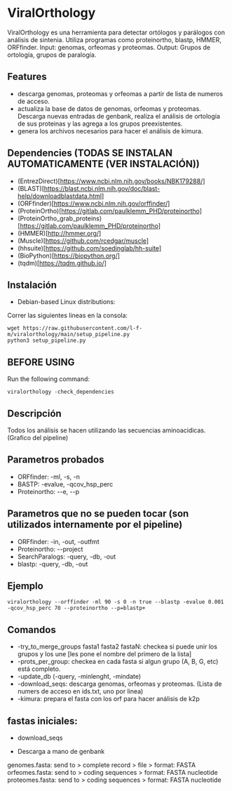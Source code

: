 # ViralOrthology

ViralOrthology es una herramienta para detectar ortólogos y parálogos con análisis de sintenia. Utiliza programas como proteinortho, blastp, HMMER, ORFfinder.
Input: genomas, orfeomas y proteomas. Output: Grupos de ortología, grupos de paralogía.

## Features

* descarga genomas, proteomas y orfeomas a partir de lista de numeros de acceso.
* actualiza la base de datos de genomas, orfeomas y proteomas. Descarga nuevas entradas de genbank, realiza el análisis de ortología de sus proteinas y las agrega a los grupos preexistentes.
* genera los archivos necesarios para hacer el análisis de kimura.

## Dependencies (TODAS SE INSTALAN AUTOMATICAMENTE (VER INSTALACIÓN))

* (EntrezDirect)[https://www.ncbi.nlm.nih.gov/books/NBK179288/]
* (BLAST)[https://blast.ncbi.nlm.nih.gov/doc/blast-help/downloadblastdata.html]
* (ORFfinder)[https://www.ncbi.nlm.nih.gov/orffinder/]
* (ProteinOrtho)[https://gitlab.com/paulklemm_PHD/proteinortho]
* (ProteinOrtho_grab_proteins)[https://gitlab.com/paulklemm_PHD/proteinortho]
* (HMMER)[http://hmmer.org/]
* (Muscle)[https://github.com/rcedgar/muscle]
* (hhsuite)[https://github.com/soedinglab/hh-suite]
* (BioPython)[https://biopython.org/]
* (tqdm)[https://tqdm.github.io/]

## Instalación

* Debian-based Linux distributions:

Correr las siguientes lineas en la consola:

```
wget https://raw.githubusercontent.com/l-f-m/viralorthology/main/setup_pipeline.py
python3 setup_pipeline.py
```
## BEFORE USING

Run the following command:

```
viralorthology -check_dependencies
```

## Descripción

Todos los análisis se hacen utilizando las secuencias aminoacidicas.
(Grafico del pipeline)

## Parametros probados

* ORFfinder: -ml, -s, -n
* BASTP: -evalue, -qcov_hsp_perc
* Proteinortho: --e, --p

## Parametros que no se pueden tocar (son utilizados internamente por el pipeline)
* ORFfinder: -in, -out, -outfmt
* Proteinortho: --project
* SearchParalogs: -query, -db, -out 
* blastp: -query, -db, -out

## Ejemplo

```
viralorthology --orffinder -ml 90 -s 0 -n true --blastp -evalue 0.001 -qcov_hsp_perc 70 --proteinortho --p=blastp+
```

## Comandos

* -try_to_merge_groups fasta1 fasta2 fastaN: checkea si puede unir los grupos y los une [les pone el nombre del primero de la lista] 
* -prots_per_group: checkea en cada fasta si algun grupo (A, B, G, etc) está completo.
* -update_db (-query, -minlenght, -mindate)
* -download_seqs: descarga genomas, orfeomas y proteomas. (Lista de numers de acceso en ids.txt, uno por linea)
* -kimura: prepara el fasta con los orf para hacer análisis de k2p

## fastas iniciales:

* download_seqs

* Descarga a mano de genbank

genomes.fasta: send to > complete record > file > format: FASTA
orfeomes.fasta: send to > coding sequences > format: FASTA nucleotide
proteomes.fasta: send to > coding sequences > format: FASTA nucleotide
